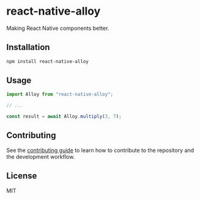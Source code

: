 # react-native-alloy

Making React Native components better.

## Installation

```sh
npm install react-native-alloy
```

## Usage

```js
import Alloy from "react-native-alloy";

// ...

const result = await Alloy.multiply(3, 7);
```

## Contributing

See the [contributing guide](CONTRIBUTING.md) to learn how to contribute to the repository and the development workflow.

## License

MIT
